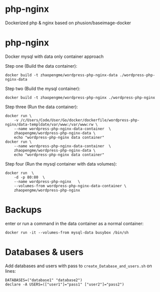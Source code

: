 # php-nginx
Dockerized php &amp; nginx based on phusion/baseimage-docker

php-nginx
============

Docker mysql with data only container approach

Step one (Build the data container):

    docker build -t zhaopengme/wordpress-php-nginx-data ./wordpress-php-nginx-data

Step two (Build the mysql container):

    docker build -t zhaopengme/wordpress-php-nginx ./wordpress-php-nginx

Step three (Run the data container):
    
    docker run \
        -v /c/Users/Code/User/Go/docker/dockerfile/wordpress-php-nginx/data-templdate/var/www:/var/www:rw \
        --name wordpress-php-nginx-data-container  \
        zhaopengme/wordpress-php-nginx-data \
        echo "wordpress-php-nginx data container"
    docker run \
        --name wordpress-php-nginx-data-container  \
        zhaopengme/wordpress-php-nginx-data \
        echo "wordpress-php-nginx data container"


Step four (Run the mysql container with data volumes):
    
    docker run  \
        -d -p 80:80  \
        --name wordpress-php-nginx   \
        --volumes-from wordpress-php-nginx-data-container \
        zhaopengme/wordpress-php-nginx

# Backups

enter or run a command in the data container as a normal container:

    docker run -it --volumes-from mysql-data busybox /bin/sh

# Databases & users

Add databases and users with pass to ``create_Database_and_users.sh`` on lines:

    DATABASES=("database1" "database2")
    declare -A USERS=(["user1"]="pass1" ["user2"]="pass2")
